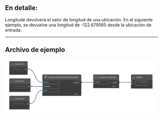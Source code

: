 ## En detalle:
Longitude devolverá el valor de longitud de una ubicación. En el siguiente ejemplo, se devuelve una longitud de -122.679565 desde la ubicación de entrada.
___
## Archivo de ejemplo

![Longitude](./DynamoUnits.Location.Longitude_img.jpg)

